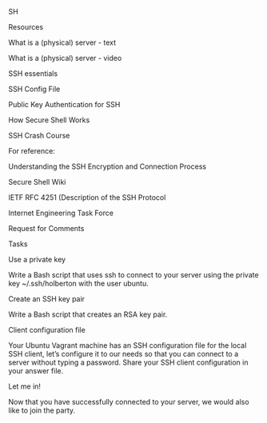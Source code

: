 SH

Resources

What is a (physical) server - text

What is a (physical) server - video

SSH essentials

SSH Config File

Public Key Authentication for SSH

How Secure Shell Works

SSH Crash Course

For reference:

Understanding the SSH Encryption and Connection Process

Secure Shell Wiki

IETF RFC 4251 (Description of the SSH Protocol

Internet Engineering Task Force

Request for Comments

Tasks

Use a private key

Write a Bash script that uses ssh to connect to your server using the private key ~/.ssh/holberton with the user ubuntu.



Create an SSH key pair

Write a Bash script that creates an RSA key pair.



Client configuration file

Your Ubuntu Vagrant machine has an SSH configuration file for the local SSH client, let’s configure it to our needs so that you can connect to a server without typing a password. Share your SSH client configuration in your answer file.



Let me in!

Now that you have successfully connected to your server, we would also like to join the party.

